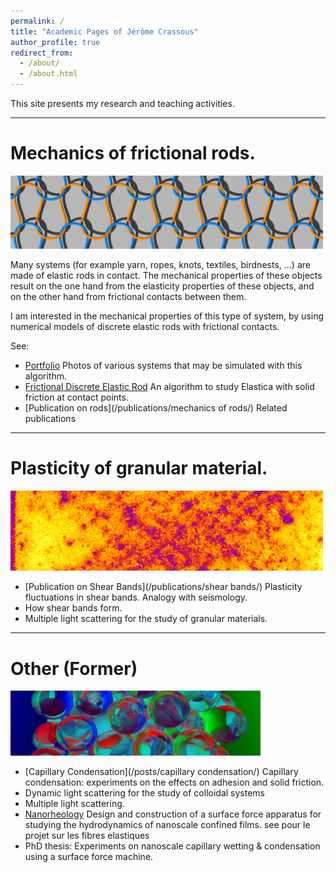 ```yaml
---
permalink: /
title: "Academic Pages of Jérôme Crassous"
author_profile: true
redirect_from: 
  - /about/
  - /about.html
---
```




This site presents my research and teaching activities.







<hr width="100%" color="black" size="5px"/>

# Mechanics of frictional rods.
<img src="\images\bandeau_jersey.jpg" width="500">

Many systems (for example yarn, ropes, knots, textiles, birdnests, ...) are made of elastic rods in contact. The mechanical properties of these objects result on the one hand from the elasticity properties of these objects, and on the other hand from frictional contacts between them.

I am interested in the mechanical properties of this type of system, by using numerical
 models of discrete elastic rods with frictional contacts.

See:
* [Portfolio](/portfolio/) Photos of various systems that may be simulated with this algorithm.
* [Frictional Discrete Elastic Rod](/publications/DER/) An algorithm to study Elastica with solid friction at contact points.
* [Publication on rods](/publications/mechanics of rods/) Related publications









<hr width="100%" color="black" size="5px"/>

# Plasticity of granular material.
<img src="\images\bandeau_dws.jpg" width="500">

* [Publication on Shear Bands](/publications/shear bands/) Plasticity fluctuations in shear bands. Analogy with seismology.
* How shear bands form. 
* Multiple light scattering for the study of granular materials. 







<hr width="100%" color="black" size="5px"/>

# Other (Former)
<img src="\images\bandeau_beads.jpg" width="400">
 
* [Capillary Condensation](/posts/capillary condensation/) Capillary condensation: experiments on the effects on adhesion and solid friction.
* Dynamic light scattering for the study of colloidal systems 
* Multiple light scattering.
* [Nanorheology](/posts/nanorheology/) Design and construction of a surface force apparatus for studying the hydrodynamics of nanoscale confined films. see  pour le projet sur les fibres elastiques
* PhD thesis: Experiments on nanoscale capillary wetting & condensation using a surface force machine.